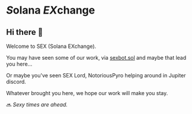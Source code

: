# ***S***olana ***EX***change

## Hi there 👋

Welcome to SEX (Solana EXchange).

You may have seen some of our work, via [sexbot.sol](https://solscan.io/account/xGexTsXWrM6nrXErxrwS4u877EUKiHbXMiVe5rhVxbv) and maybe that lead you here...

Or maybe you've seen SEX Lord, NotoriousPyro helping around in Jupiter discord.

Whatever brought you here, we hope our work will make you stay.

🔜 *Sexy times are ahead.*
